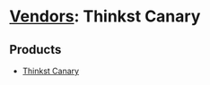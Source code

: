# [Vendors](README.md): Thinkst Canary

## Products

- [Thinkst Canary](../products/bff00521-0a45-4237-b853-cf21860f88bd.md)
